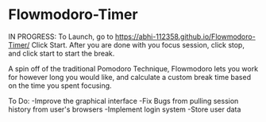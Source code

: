 # Flowmodoro-Timer
IN PROGRESS:
To Launch, go to https://abhi-112358.github.io/Flowmodoro-Timer/
Click Start. After you are done with you focus session, click stop, and click start to start the break.

A spin off of the traditional Pomodoro Technique, Flowmodoro lets you work for however long you would like, and calculate a custom break time based on the time you spent 
focusing.


To Do:
-Improve the graphical interface
-Fix Bugs from pulling session history from user's browsers
-Implement login system
-Store user data


